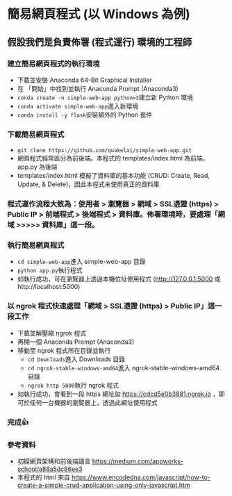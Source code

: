 # 簡易網頁程式 (以 Windows 為例)
## 假設我們是負責佈署 (程式運行) 環境的工程師
### 建立簡易網頁程式的執行環境
  * 下載並安裝 Anaconda 64-Bit Graphical Installer
  * 在 「開始」中找到並執行 Anaconda Prompt (Anaconda3)
  * `conda create -n simple-web-app python=3`建立新 Python 環境
  * `conda activate simple-web-app`進入新環境
  * `conda install -y flask`安裝額外的 Python 套件
### 下載簡易網頁程式
  * `git clone https://github.com/quakelai/simple-web-app.git`
  * 網頁程式經常區分為前後端。本程式的 templates/index.html 為前端，app.py 為後端
  * templates/index.html 模擬了資料庫的基本功能 (CRUD: Create, Read, Update, & Delete)，因此本程式未使用真正的資料庫
### 程式運作流程大致為：使用者 > 瀏覽器 > 網域 > SSL憑證 (https) > Public IP > 前端程式 > 後端程式 > 資料庫。佈署環境時，要處理「網域 >>>>> 資料庫」這一段。
### 執行簡易網頁程式
  * `cd simple-web-app`進入 simple-web-app 目錄
  * `python app.py`執行程式
  * 如執行成功，可在瀏覽器上透過本機位址使用程式 (http://127.0.0.1:5000 或 http://localhost:5000)
### 以 ngrok 程式快速處理「網域 > SSL憑證 (https) > Public IP」這一段工作
  * 下載並解壓縮 ngrok 程式
  * 再開一個 Anaconda Prompt (Anaconda3)
  * 移動至 ngrok 程式所在目錄並執行
    * `cd Downloads`進入 Downloads 目錄
    * `cd ngrok-stable-windows-amd64`進入 ngrok-stable-windows-amd64 目錄
    * `ngrok http 5000`執行 ngrok 程式
  * 如執行成功，會看到一段 https 網址如 https://cdcd5e0b3881.ngrok.io ，即可於任何一台機器的瀏覽器上，透過此網址使用程式
### 完成👍
### 參考資料
  * 初探網頁架構和前後端語言 https://medium.com/appworks-school/a88a5dc86ee3
  * 本程式的 html 來自 https://www.encodedna.com/javascript/how-to-create-a-simple-crud-application-using-only-javascript.htm
